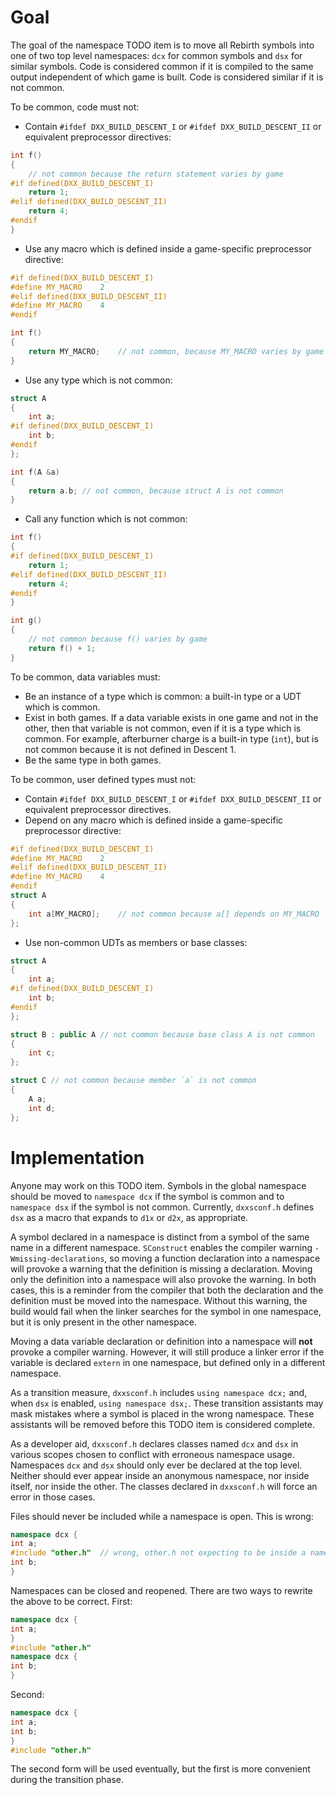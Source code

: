 # Goal

The goal of the namespace TODO item is to move all Rebirth symbols into one of two top level namespaces: `dcx` for common symbols and `dsx` for similar symbols.  Code is considered common if it is compiled to the same output independent of which game is built.  Code is considered similar if it is not common.

To be common, code must not:

* Contain `#ifdef DXX_BUILD_DESCENT_I` or `#ifdef DXX_BUILD_DESCENT_II` or equivalent preprocessor directives:
```c++
int f()
{
	// not common because the return statement varies by game
#if defined(DXX_BUILD_DESCENT_I)
	return 1;
#elif defined(DXX_BUILD_DESCENT_II)
	return 4;
#endif
}
```
* Use any macro which is defined inside a game-specific preprocessor directive:
```c++
#if defined(DXX_BUILD_DESCENT_I)
#define MY_MACRO	2
#elif defined(DXX_BUILD_DESCENT_II)
#define MY_MACRO	4
#endif

int f()
{
	return MY_MACRO;	// not common, because MY_MACRO varies by game
}
```
* Use any type which is not common:
```c++
struct A
{
	int a;
#if defined(DXX_BUILD_DESCENT_I)
	int b;
#endif
};

int f(A &a)
{
	return a.b;	// not common, because struct A is not common
}
```
* Call any function which is not common:
```c++
int f()
{
#if defined(DXX_BUILD_DESCENT_I)
	return 1;
#elif defined(DXX_BUILD_DESCENT_II)
	return 4;
#endif
}

int g()
{
	// not common because f() varies by game
	return f() + 1;
}
```

To be common, data variables must:
* Be an instance of a type which is common: a built-in type or a UDT which is common.
* Exist in both games.  If a data variable exists in one game and not in the other, then that variable is not common, even if it is a type which is common.  For example, afterburner charge is a built-in type (`int`), but is not common because it is not defined in Descent 1.
* Be the same type in both games.

To be common, user defined types must not:
* Contain `#ifdef DXX_BUILD_DESCENT_I` or `#ifdef DXX_BUILD_DESCENT_II` or equivalent preprocessor directives.
* Depend on any macro which is defined inside a game-specific preprocessor directive:
```c++
#if defined(DXX_BUILD_DESCENT_I)
#define MY_MACRO	2
#elif defined(DXX_BUILD_DESCENT_II)
#define MY_MACRO	4
#endif
struct A
{
	int a[MY_MACRO];	// not common because a[] depends on MY_MACRO
};
```
* Use non-common UDTs as members or base classes:
```c++
struct A
{
	int a;
#if defined(DXX_BUILD_DESCENT_I)
	int b;
#endif
};

struct B : public A	// not common because base class A is not common
{
	int c;
};

struct C // not common because member `a` is not common
{
	A a;
	int d;
};
```

# Implementation
Anyone may work on this TODO item.  Symbols in the global namespace should be moved to `namespace dcx` if the symbol is common and to `namespace dsx` if the symbol is not common.  Currently, `dxxsconf.h` defines `dsx` as a macro that expands to `d1x` or `d2x`, as appropriate.

A symbol declared in a namespace is distinct from a symbol of the same name in a different namespace.  `SConstruct` enables the compiler warning `-Wmissing-declarations`, so moving a function declaration into a namespace will provoke a warning that the definition is missing a declaration.  Moving only the definition into a namespace will also provoke the warning.  In both cases, this is a reminder from the compiler that both the declaration and the definition must be moved into the namespace.  Without this warning, the build would fail when the linker searches for the symbol in one namespace, but it is only present in the other namespace.

Moving a data variable declaration or definition into a namespace will **not** provoke a compiler warning.  However, it will still produce a linker error if the variable is declared `extern` in one namespace, but defined only in a different namespace.

As a transition measure, `dxxsconf.h` includes `using namespace dcx;` and, when `dsx` is enabled, `using namespace dsx;`.  These transition assistants may mask mistakes where a symbol is placed in the wrong namespace.  These assistants will be removed before this TODO item is considered complete.

As a developer aid, `dxxsconf.h` declares classes named `dcx` and `dsx` in various scopes chosen to conflict with erroneous namespace usage.  Namespaces `dcx` and `dsx` should only ever be declared at the top level.  Neither should ever appear inside an anonymous namespace, nor inside itself, nor inside the other.  The classes declared in `dxxsconf.h` will force an error in those cases.

Files should never be included while a namespace is open.  This is wrong:
```c++
namespace dcx {
int a;
#include "other.h"	// wrong, other.h not expecting to be inside a namespace
int b;
}
```
Namespaces can be closed and reopened.  There are two ways to rewrite the above to be correct.  First:
```c++
namespace dcx {
int a;
}
#include "other.h"
namespace dcx {
int b;
}
```
Second:
```c++
namespace dcx {
int a;
int b;
}
#include "other.h"
```
The second form will be used eventually, but the first is more convenient during the transition phase.
